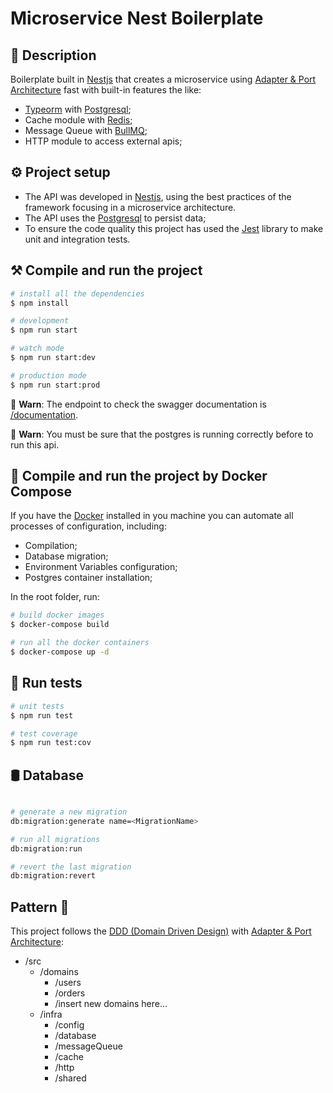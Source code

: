 # Microservice Nest Boilerplate

## 🚩 Description

Boilerplate built in [Nestjs](https://nestjs.com/) that creates a microservice using [Adapter & Port Architecture](https://medium.com/the-software-architecture-chronicles/ports-adapters-architecture-d19f2d476eca) fast with built-in features the like:

- [Typeorm](https://typeorm.io) with [Postgresql](https://www.postgresql.org/);
- Cache module with [Redis](https://redis.io);
- Message Queue with [BullMQ](https://docs.bullmq.io/);
- HTTP module to access external apis;

## ⚙️ Project setup

- The API was developed in [Nestjs](https://nestjs.com/), using the best practices of the framework focusing in a microservice architecture.
- The API uses the [Postgresql](https://www.postgresql.org/) to persist data;
- To ensure the code quality this project has used the [Jest](https://jestjs.io/) library to make unit and integration tests.

## ⚒️ Compile and run the project

```bash
# install all the dependencies
$ npm install

# development
$ npm run start

# watch mode
$ npm run start:dev

# production mode
$ npm run start:prod
```

🚨 **Warn**: The endpoint to check the swagger documentation is [/documentation](http://localhost:3000/documentation).

🚨 **Warn**: You must be sure that the postgres is running correctly before to run this api.

## 🐳 Compile and run the project by Docker Compose

If you have the [Docker](https://www.docker.com/) installed in you machine you can automate all processes of configuration, including:

- Compilation;
- Database migration;
- Environment Variables configuration;
- Postgres container installation;

In the root folder, run:

```bash
# build docker images
$ docker-compose build

# run all the docker containers
$ docker-compose up -d
```

## 🔎 Run tests

```bash
# unit tests
$ npm run test

# test coverage
$ npm run test:cov
```

## 🛢️ Database

```bash

# generate a new migration
db:migration:generate name=<MigrationName>

# run all migrations
db:migration:run

# revert the last migration
db:migration:revert

```

## Pattern 📂

This project follows the [DDD (Domain Driven Design)](https://fullcycle.com.br/domain-driven-design/) with [Adapter & Port Architecture](https://medium.com/the-software-architecture-chronicles/ports-adapters-architecture-d19f2d476eca):

- /src
  - /domains
    - /users
    - /orders
    - /insert new domains here...
  - /infra
    - /config
    - /database
    - /messageQueue
    - /cache
    - /http
    - /shared
